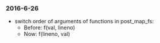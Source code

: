 ### 2016-6-26
- switch order of arguments of functions in post_map_fs:
  - Before: f(val, lineno)
  - Now: f(lineno, val)